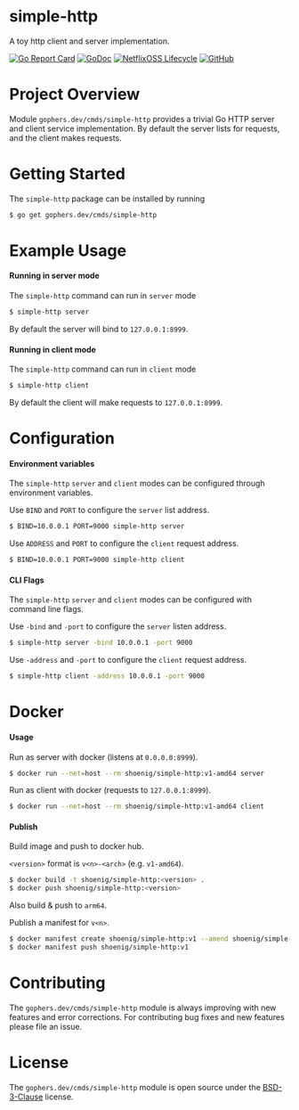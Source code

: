 simple-http
===========

A toy http client and server implementation.

[![Go Report Card](https://goreportcard.com/badge/gophers.dev/cmds/simple-http)](https://goreportcard.com/report/gophers.dev/cmds/simple-http)
[![GoDoc](https://godoc.org/gophers.dev/cmds/simple-http?status.svg)](https://godoc.org/gophers.dev/cmds/simple-http)
[![NetflixOSS Lifecycle](https://img.shields.io/osslifecycle/shoenig/simple-http.svg)](OSSMETADATA)
[![GitHub](https://img.shields.io/github/license/shoenig/simple-http.svg)](LICENSE)

# Project Overview

Module `gophers.dev/cmds/simple-http` provides a trivial Go HTTP server
and client service implementation. By default the server lists for requests,
and the client makes requests.

# Getting Started

The `simple-http` package can be installed by running

```bash
$ go get gophers.dev/cmds/simple-http
```

# Example Usage

#### Running in server mode

The `simple-http` command can run in `server` mode

```bash
$ simple-http server
```

By default the server will bind to `127.0.0.1:8999`.

#### Running in client mode

The `simple-http` command can run in `client` mode

```bash
$ simple-http client
```

By default the client will make requests to `127.0.0.1:8999`.

# Configuration

#### Environment variables

The `simple-http` `server` and `client` modes can be configured through environment variables.

Use `BIND` and `PORT` to configure the `server` list address.

```bash
$ BIND=10.0.0.1 PORT=9000 simple-http server
```

Use `ADDRESS` and `PORT` to configure the `client` request address.

```bash
$ BIND=10.0.0.1 PORT=9000 simple-http client
```

#### CLI Flags

The `simple-http` `server` and `client` modes can be configured with command line flags.

Use `-bind` and `-port` to configure the `server` listen address.

```bash
$ simple-http server -bind 10.0.0.1 -port 9000
```

Use `-address` and `-port` to configure the `client` request address.

```bash
$ simple-http client -address 10.0.0.1 -port 9000
```

# Docker

#### Usage

Run as server with docker (listens at `0.0.0.0:8999`).

```bash
$ docker run --net=host --rm shoenig/simple-http:v1-amd64 server
```

Run as client with docker (requests to `127.0.0.1:8999`).

```bash
$ docker run --net=host --rm shoenig/simple-http:v1-amd64 client
```

#### Publish

Build image and push to docker hub.

`<version>` format is `v<n>-<arch>` (e.g. `v1-amd64`).

```bash
$ docker build -t shoenig/simple-http:<version> .
$ docker push shoenig/simple-http:<version>
```

Also build & push to `arm64`.

Publish a manifest for `v<n>`.

```bash
$ docker manifest create shoenig/simple-http:v1 --amend shoenig/simple-http:v1-arm64 --amend shoenig/simple-http:v1-amd64
$ docker manifest push shoenig/simple-http:v1
```

# Contributing

The `gophers.dev/cmds/simple-http` module is always improving with new features
and error corrections. For contributing bug fixes and new features please file an issue.

# License

The `gophers.dev/cmds/simple-http` module is open source under the [BSD-3-Clause](LICENSE) license.
